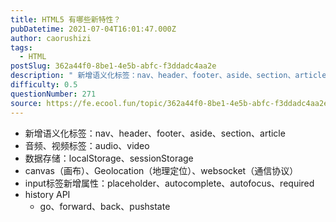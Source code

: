 ```yaml
---
title: HTML5 有哪些新特性？
pubDatetime: 2021-07-04T16:01:47.000Z
author: caorushizi
tags:
  - HTML
postSlug: 362a44f0-8be1-4e5b-abfc-f3ddadc4aa2e
description: " 新增语义化标签：nav、header、footer、aside、section、article 音频、视频标签：audio、video 数据存储：localStorage、sessionStorage canvas（画布）、Geolocation（地理定位）、websocket（通信协议） input标签新增属性：placeholder、autocomplete、autofocus、requir"
difficulty: 0.5
questionNumber: 271
source: https://fe.ecool.fun/topic/362a44f0-8be1-4e5b-abfc-f3ddadc4aa2e
---
```


- 新增语义化标签：nav、header、footer、aside、section、article
- 音频、视频标签：audio、video
- 数据存储：localStorage、sessionStorage
- canvas（画布）、Geolocation（地理定位）、websocket（通信协议）
- input标签新增属性：placeholder、autocomplete、autofocus、required
- history API
  - go、forward、back、pushstate
